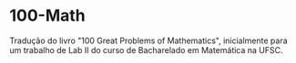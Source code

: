 100-Math
========

Tradução do livro "100 Great Problems of Mathematics", inicialmente para um trabalho de 
Lab II do curso de Bacharelado em Matemática na UFSC.
